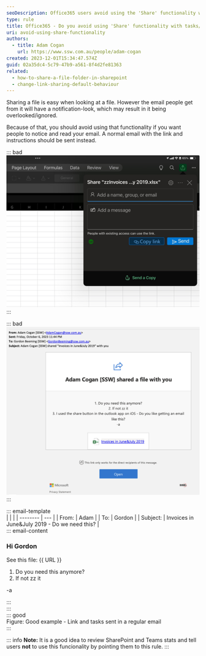 ```yaml
---
seoDescription: Office365 users avoid using the 'Share' functionality with tasks/questions to ensure important emails are noticed and read.
type: rule
title: Office365 - Do you avoid using 'Share' functionality with tasks/questions?
uri: avoid-using-share-functionality
authors:
  - title: Adam Cogan
    url: https://www.ssw.com.au/people/adam-cogan
created: 2023-12-01T15:34:47.574Z
guid: 02a35dc4-5c79-47b9-a561-8f4d2fe81363
related:
  - how-to-share-a-file-folder-in-sharepoint
  - change-link-sharing-default-behaviour
---
```


Sharing a file is easy when looking at a file. However the email people get from it will have a notification-look, which may result in it being overlooked/ignored.

Because of that, you should avoid using that functionality if you want people to notice and read your email. A normal email with the link and instructions should be sent instead.

<!--endintro-->

::: bad
![Figure: Bad example - Sending an email with a file using the 'Share' functionality](share-screenshot.jpg "Figure: Sending an email with a file using the Office365 'Share' functionality")
:::

::: bad
![Figure: Bad example - The email sent has a notification-look meaning it may be ignored](share-email-screenshot.png "Figure: The email sent has a notification-look meaning it may be ignored")
:::

::: email-template  
| | |
| -------- | --- |
| From: | Adam |
| To: | Gordon |
| Subject: | Invoices in June&July 2019 - Do we need this? |  
::: email-content

### Hi Gordon

See this file: {{ URL }}

1. Do you need this anymore?
2. If not zz it

-a

:::  
:::  
::: good  
Figure: Good example - Link and tasks sent in a regular email  
:::

::: info
**Note:** It is a good idea to review SharePoint and Teams stats and tell users **not** to use this funcionality by pointing them to this rule.
:::
